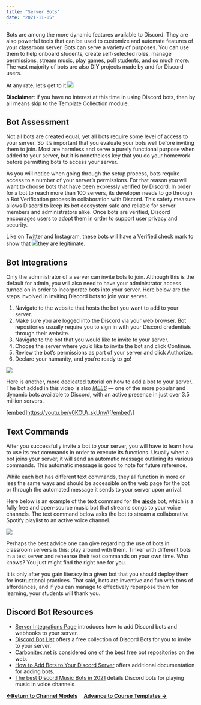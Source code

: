 ```yaml
---
title: "Server Bots"
date: "2021-11-05"
---
```


Bots are among the more dynamic features available to Discord. They are also powerful tools that can be used to customize and automate features of your classroom server. Bots can serve a variety of purposes. You can use them to help onboard students, create self-selected roles, manage permissions, stream music, play games, poll students, and so much more. The vast majority of bots are also DIY projects made by and for Discord users. 

At any rate, let’s get to it.![](https://lh4.googleusercontent.com/-8Ry8tcvBvN3gnQYQjif612ZrLjkMUp45PlTWPrJyEI0pkdBv6_DSJQbmiae_KtS_r61JbFXIca7QLsuzbAlSFKs0O1-FeL9tIt-DukqOG9qtYPLi2-A4xsXeBVUiyY1x2H49Oej)

**Disclaimer**: if you have no interest at this time in using Discord bots, then by all means skip to the Template Collection module.

## Bot Assessment

Not all bots are created equal, yet all bots require some level of access to your server. So it’s important that you evaluate your bots well before inviting them to join. Most are harmless and serve a purely functional purpose when added to your server, but it is nonetheless key that you do your homework before permitting bots to access your server.

As you will notice when going through the setup process, bots require access to a number of your server’s permissions. For that reason you will want to choose bots that have been expressly verified by Discord. In order for a bot to reach more than 100 servers, its developer needs to go through a Bot Verification process in collaboration with Discord. This safety measure allows Discord to keep its bot ecosystem safe and reliable for server members and administrators alike. Once bots are verified, Discord encourages users to adopt them in order to support user privacy and security.

Like on Twitter and Instagram, these bots will have a Verified check mark to show that ![](https://lh6.googleusercontent.com/BzjpoChkHjXLtLLNf_IVCkk3ZhiP6UNj-8V45lBlYdfU3cBYT8N2zjsF9a_8zJTeTdKCJpK5UkbDFfvweMwWNhbfmNQSMO0oKNcGt9ZIrx3drZW-9wLWtRcpKypp97ntZQbtAuY0)they are legitimate.

## Bot Integrations

Only the administrator of a server can invite bots to join. Although this is the default for admin, you will also need to have your administrator access turned on in order to incorporate bots into your server. Here below are the steps involved in inviting Discord bots to join your server.

1. Navigate to the website that hosts the bot you want to add to your server.
2. Make sure you are logged into the Discord via your web browser. Bot repositories usually require you to sign in with your Discord credentials through their website.
3. Navigate to the bot that you would like to invite to your server.
4. Choose the server where you’d like to invite the bot and click Continue.
5. Review the bot’s permissions as part of your server and click Authorize.
6. Declare your humanity, and you’re ready to go!

![](https://lh4.googleusercontent.com/sEtyZEw092jT1tluJT6C4VtODLBtfHL-BvBUuVO0Fl8kPj961N-AaP3qX73mkA8NjKs1qnuoMx11n3t-1m4GxsNwPOlhKYfatFnJZELyzSt_CS_sgIQm-eHVWbUvO_GVC4735Luc)

Here is another, more dedicated tutorial on how to add a bot to your server. The bot added in this video is also [_MEE6_](https://mee6.xyz/) — one of the more popular and dynamic bots available to Discord, with an active presence in just over 3.5 million servers. 

\[embed\]https://youtu.be/v0KOU\_skUnw\[/embed\]

## **Text Commands** 

After you successfully invite a bot to your server, you will have to learn how to use its text commands in order to execute its functions. Usually when a bot joins your server, it will send an automatic message outlining its various commands. This automatic message is good to note for future reference. 

While each bot has different text commands, they all function in more or less the same ways and should be accessible on the web page for the bot or through the automated message it sends to your server upon arrival. 

Here below is an example of the text command for the [**aiode**](https://top.gg/bot/483377420494176258) bot, which is a fully free and open-source music bot that streams songs to your voice channels. The text command below asks the bot to stream a collaborative Spotify playlist to an active voice channel. 

![](https://lh3.googleusercontent.com/M-QpzTz0Q6Dirpue2Uwlivck-iwtGoedmSexzo1BTcXK2GV3G8aVQxuzZgegKeAGm0hxHEba6DJnFH6Fygtu2uRmMqRTYuXnhcBWuI7cimP6RdDEik1O_InjhOiaS2da8SzB-VF8)

Perhaps the best advice one can give regarding the use of bots in classroom servers is this: play around with them. Tinker with different bots in a test server and rehearse their text commands on your own time. Who knows? You just might find the right one for you.

It is only after you gain literacy in a given bot that you should deploy them for instructional practices. That said, bots are inventive and fun with tons of affordances, and if you can manage to effectively repurpose them for learning, your students will thank you.

## Discord Bot Resources

- [Server Integrations Page](https://support.discord.com/hc/en-us/articles/360045093012-Server-Integrations-Page) introduces how to add Discord bots and webhooks to your server.
- [Discord Bot List](https://discordbotlist.com/) offers a free collection of Discord Bots for you to invite to your server.
- [Carbonitex.net](https://www.carbonitex.net/) is considered one of the best free bot repositories on the web.
- [How to Add Bots to Your Discord Server](https://www.alphr.com/add-bots-discord-server/) offers additional documentation for adding bots.
- [The best Discord Music Bots in 2021](https://discordtutorial.com/the-best-discord-music-bots/) details Discord bots for playing music in voice channels

**[←Return to Channel Models](https://discordedu.commons.gc.cuny.edu/course-materials/)     [Advance to Course Templates →](https://discordedu.commons.gc.cuny.edu/template-collection/)**
